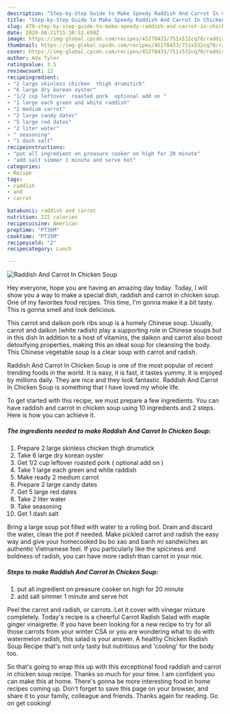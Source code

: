 ```yaml
---
description: "Step-by-Step Guide to Make Speedy Raddish And Carrot In Chicken Soup"
title: "Step-by-Step Guide to Make Speedy Raddish And Carrot In Chicken Soup"
slug: 479-step-by-step-guide-to-make-speedy-raddish-and-carrot-in-chicken-soup
date: 2020-08-21T15:30:53.699Z
image: https://img-global.cpcdn.com/recipes/45278433/751x532cq70/raddish-and-carrot-in-chicken-soup-recipe-main-photo.jpg
thumbnail: https://img-global.cpcdn.com/recipes/45278433/751x532cq70/raddish-and-carrot-in-chicken-soup-recipe-main-photo.jpg
cover: https://img-global.cpcdn.com/recipes/45278433/751x532cq70/raddish-and-carrot-in-chicken-soup-recipe-main-photo.jpg
author: Ada Tyler
ratingvalue: 3.5
reviewcount: 13
recipeingredient:
- "2 large skinless chicken  thigh drumstick"
- "6 large dry korean oyster"
- "1/2 cup leftover  roasted pork  optional add on "
- "1 large each green and white raddish"
- "2 medium carrot"
- "2 large candy dates"
- "5 large red dates"
- "2 liter water"
- " seasoning"
- "1 dash salt"
recipeinstructions:
- "put all ingredient on preasure cooker on high for 20 minute"
- "add salt simmer 1 minute and serve hot"
categories:
- Recipe
tags:
- raddish
- and
- carrot

katakunci: raddish and carrot 
nutrition: 222 calories
recipecuisine: American
preptime: "PT36M"
cooktime: "PT35M"
recipeyield: "2"
recipecategory: Lunch

---
```



![Raddish And Carrot In Chicken Soup](https://img-global.cpcdn.com/recipes/45278433/751x532cq70/raddish-and-carrot-in-chicken-soup-recipe-main-photo.jpg)

Hey everyone, hope you are having an amazing day today. Today, I will show you a way to make a special dish, raddish and carrot in chicken soup. One of my favorites food recipes. This time, I'm gonna make it a bit tasty. This is gonna smell and look delicious.

This carrot and daikon pork ribs soup is a homely Chinese soup. Usually, carrot and daikon (white radish) play a supporting role in Chinese soups but in this dish In addition to a host of vitamins, the daikon and carrot also boost detoxifying properties, making this an ideal soup for cleansing the body. This Chinese vegetable soup is a clear soup with carrot and radish.

Raddish And Carrot In Chicken Soup is one of the most popular of recent trending foods in the world. It is easy, it is fast, it tastes yummy. It is enjoyed by millions daily. They are nice and they look fantastic. Raddish And Carrot In Chicken Soup is something that I have loved my whole life.


To get started with this recipe, we must prepare a few ingredients. You can have raddish and carrot in chicken soup using 10 ingredients and 2 steps. Here is how you can achieve it.

<!--inarticleads1-->

##### The ingredients needed to make Raddish And Carrot In Chicken Soup:

1. Prepare 2 large skinless chicken  thigh drumstick
1. Take 6 large dry korean oyster
1. Get 1/2 cup leftover  roasted pork ( optional add on )
1. Take 1 large each green and white raddish
1. Make ready 2 medium carrot
1. Prepare 2 large candy dates
1. Get 5 large red dates
1. Take 2 liter water
1. Take  seasoning
1. Get 1 dash salt


Bring a large soup pot filled with water to a rolling boil. Drain and discard the water, clean the pot if needed. Make pickled carrot and radish the easy way and give your homecooked bu bo xao and banh mi sandwiches an authentic Vietnamese feel. If you particularly like the spiciness and boldness of radish, you can have more radish than carrot in your mix. 

<!--inarticleads2-->

##### Steps to make Raddish And Carrot In Chicken Soup:

1. put all ingredient on preasure cooker on high for 20 minute
1. add salt simmer 1 minute and serve hot


Peel the carrot and radish, or carrots. Let it cover with vinegar mixture completely. Today&#39;s recipe is a cheerful Carrot Radish Salad with maple ginger vinaigrette. If you have been looking for a new recipe to try for all those carrots from your winter CSA or you are wondering what to do with watermelon radish, this salad is your answer. A healthy Chicken Radish Soup Recipe that&#39;s not only tasty but nutritious and &#39;cooling&#39; for the body too. 

So that's going to wrap this up with this exceptional food raddish and carrot in chicken soup recipe. Thanks so much for your time. I am confident you can make this at home. There's gonna be more interesting food in home recipes coming up. Don't forget to save this page on your browser, and share it to your family, colleague and friends. Thanks again for reading. Go on get cooking!
